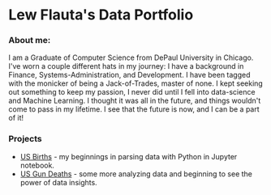 # Lew Flauta's Data Portfolio

### About me:
I am a Graduate of Computer Science from DePaul University in Chicago. I've worn a couple different hats in my journey: I have a background in Finance, Systems-Administration, and Development. I have been tagged with the monicker of being a Jack-of-Trades, master of none. I kept seeking out something to keep my passion, I never did until I fell into data-science and Machine Learning. I thought it was all in the future, and things wouldn't come to pass in my lifetime. I see that the future is now, and I can be a part of it!

### Projects
* [US Births](https://github.com/Lew-Flauta/US_births) - my beginnings in parsing data with Python in Jupyter notebook.
* [US Gun Deaths](https://github.com/Lew-Flauta/US_gun_deaths) - some more analyzing data and beginning to see the power of data insights. 
